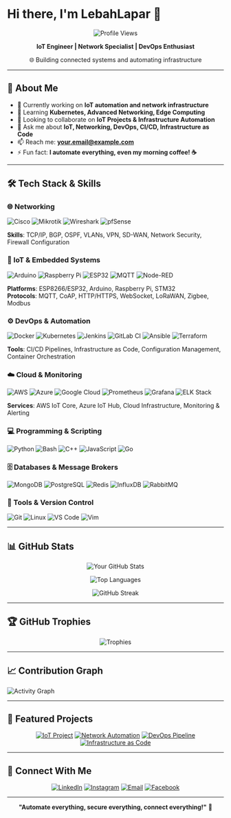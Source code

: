 # Hi there, I'm LebahLapar 👋

<div align="center">
  
  ![Profile Views](https://komarev.com/ghpvc/?username=yourusername&color=blueviolet&style=flat-square)
  
  **IoT Engineer | Network Specialist | DevOps Enthusiast**
  
  🌐 Building connected systems and automating infrastructure
  
</div>

---

## 🚀 About Me

- 🔭 Currently working on **IoT automation and network infrastructure**
- 🌱 Learning **Kubernetes, Advanced Networking, Edge Computing**
- 👯 Looking to collaborate on **IoT Projects & Infrastructure Automation**
- 💬 Ask me about **IoT, Networking, DevOps, CI/CD, Infrastructure as Code**
- 📫 Reach me: **your.email@example.com**
- ⚡ Fun fact: **I automate everything, even my morning coffee! ☕**

---

## 🛠️ Tech Stack & Skills

### 🌐 Networking
![Cisco](https://img.shields.io/badge/-Cisco-1BA0D7?style=flat-square&logo=cisco&logoColor=white)
![Mikrotik](https://img.shields.io/badge/-Mikrotik-293239?style=flat-square&logo=mikrotik&logoColor=white)
![Wireshark](https://img.shields.io/badge/-Wireshark-1679A7?style=flat-square&logo=wireshark&logoColor=white)
![pfSense](https://img.shields.io/badge/-pfSense-212121?style=flat-square&logo=pfsense&logoColor=white)

**Skills**: TCP/IP, BGP, OSPF, VLANs, VPN, SD-WAN, Network Security, Firewall Configuration

### 📡 IoT & Embedded Systems
![Arduino](https://img.shields.io/badge/-Arduino-00979D?style=flat-square&logo=arduino&logoColor=white)
![Raspberry Pi](https://img.shields.io/badge/-Raspberry%20Pi-A22846?style=flat-square&logo=raspberry-pi&logoColor=white)
![ESP32](https://img.shields.io/badge/-ESP32-000000?style=flat-square&logo=espressif&logoColor=white)
![MQTT](https://img.shields.io/badge/-MQTT-660066?style=flat-square&logo=mqtt&logoColor=white)
![Node-RED](https://img.shields.io/badge/-Node--RED-8F0000?style=flat-square&logo=node-red&logoColor=white)

**Platforms**: ESP8266/ESP32, Arduino, Raspberry Pi, STM32  
**Protocols**: MQTT, CoAP, HTTP/HTTPS, WebSocket, LoRaWAN, Zigbee, Modbus

### ⚙️ DevOps & Automation
![Docker](https://img.shields.io/badge/-Docker-2496ED?style=flat-square&logo=docker&logoColor=white)
![Kubernetes](https://img.shields.io/badge/-Kubernetes-326CE5?style=flat-square&logo=kubernetes&logoColor=white)
![Jenkins](https://img.shields.io/badge/-Jenkins-D24939?style=flat-square&logo=jenkins&logoColor=white)
![GitLab CI](https://img.shields.io/badge/-GitLab%20CI-FCA121?style=flat-square&logo=gitlab&logoColor=white)
![Ansible](https://img.shields.io/badge/-Ansible-EE0000?style=flat-square&logo=ansible&logoColor=white)
![Terraform](https://img.shields.io/badge/-Terraform-7B42BC?style=flat-square&logo=terraform&logoColor=white)

**Tools**: CI/CD Pipelines, Infrastructure as Code, Configuration Management, Container Orchestration

### ☁️ Cloud & Monitoring
![AWS](https://img.shields.io/badge/-AWS-232F3E?style=flat-square&logo=amazon-aws&logoColor=white)
![Azure](https://img.shields.io/badge/-Azure-0078D4?style=flat-square&logo=microsoft-azure&logoColor=white)
![Google Cloud](https://img.shields.io/badge/-Google%20Cloud-4285F4?style=flat-square&logo=google-cloud&logoColor=white)
![Prometheus](https://img.shields.io/badge/-Prometheus-E6522C?style=flat-square&logo=prometheus&logoColor=white)
![Grafana](https://img.shields.io/badge/-Grafana-F46800?style=flat-square&logo=grafana&logoColor=white)
![ELK Stack](https://img.shields.io/badge/-ELK%20Stack-005571?style=flat-square&logo=elastic&logoColor=white)

**Services**: AWS IoT Core, Azure IoT Hub, Cloud Infrastructure, Monitoring & Alerting

### 💻 Programming & Scripting
![Python](https://img.shields.io/badge/-Python-3776AB?style=flat-square&logo=python&logoColor=white)
![Bash](https://img.shields.io/badge/-Bash-4EAA25?style=flat-square&logo=gnu-bash&logoColor=white)
![C++](https://img.shields.io/badge/-C++-00599C?style=flat-square&logo=c%2B%2B&logoColor=white)
![JavaScript](https://img.shields.io/badge/-JavaScript-F7DF1E?style=flat-square&logo=javascript&logoColor=black)
![Go](https://img.shields.io/badge/-Go-00ADD8?style=flat-square&logo=go&logoColor=white)

### 🗄️ Databases & Message Brokers
![MongoDB](https://img.shields.io/badge/-MongoDB-47A248?style=flat-square&logo=mongodb&logoColor=white)
![PostgreSQL](https://img.shields.io/badge/-PostgreSQL-336791?style=flat-square&logo=postgresql&logoColor=white)
![Redis](https://img.shields.io/badge/-Redis-DC382D?style=flat-square&logo=redis&logoColor=white)
![InfluxDB](https://img.shields.io/badge/-InfluxDB-22ADF6?style=flat-square&logo=influxdb&logoColor=white)
![RabbitMQ](https://img.shields.io/badge/-RabbitMQ-FF6600?style=flat-square&logo=rabbitmq&logoColor=white)

### 🔧 Tools & Version Control
![Git](https://img.shields.io/badge/-Git-F05032?style=flat-square&logo=git&logoColor=white)
![Linux](https://img.shields.io/badge/-Linux-FCC624?style=flat-square&logo=linux&logoColor=black)
![VS Code](https://img.shields.io/badge/-VS%20Code-007ACC?style=flat-square&logo=visual-studio-code&logoColor=white)
![Vim](https://img.shields.io/badge/-Vim-019733?style=flat-square&logo=vim&logoColor=white)

---

## 📊 GitHub Stats

<div align="center">
  
  ![Your GitHub Stats](https://github-readme-stats.vercel.app/api?username=yourusername&show_icons=true&theme=tokyonight&hide_border=true&count_private=true)
  
  ![Top Languages](https://github-readme-stats.vercel.app/api/top-langs/?username=yourusername&layout=compact&theme=tokyonight&hide_border=true)
  
  ![GitHub Streak](https://github-readme-streak-stats.herokuapp.com/?user=yourusername&theme=tokyonight&hide_border=true)

</div>

---

## 🏆 GitHub Trophies

<div align="center">
  
  ![Trophies](https://github-profile-trophy.vercel.app/?username=yourusername&theme=tokyonight&no-frame=true&no-bg=false&margin-w=4&row=1)
  
</div>

---

## 📈 Contribution Graph

![Activity Graph](https://github-readme-activity-graph.vercel.app/graph?username=yourusername&theme=tokyo-night&hide_border=true&area=true)

---

## 🌟 Featured Projects

<div align="center">

[![IoT Project](https://github-readme-stats.vercel.app/api/pin/?username=yourusername&repo=iot-smart-home&theme=tokyonight&hide_border=true)](https://github.com/yourusername/iot-smart-home)
[![Network Automation](https://github-readme-stats.vercel.app/api/pin/?username=yourusername&repo=network-automation&theme=tokyonight&hide_border=true)](https://github.com/yourusername/network-automation)
[![DevOps Pipeline](https://github-readme-stats.vercel.app/api/pin/?username=yourusername&repo=cicd-pipeline&theme=tokyonight&hide_border=true)](https://github.com/yourusername/cicd-pipeline)
[![Infrastructure as Code](https://github-readme-stats.vercel.app/api/pin/?username=yourusername&repo=terraform-aws&theme=tokyonight&hide_border=true)](https://github.com/yourusername/terraform-aws)

</div>

---

## 🤝 Connect With Me

<div align="center">
  
  [![LinkedIn](https://img.shields.io/badge/-LinkedIn-0A66C2?style=for-the-badge&logo=linkedin&logoColor=white)](https://linkedin.com/in/yourprofile)
  [![Instagram](https://img.shields.io/badge/-Instagram-E4405F?style=for-the-badge&logo=instagram&logoColor=white)](https://instagram.com/yourusername)
  [![Email](https://img.shields.io/badge/-Email-D14836?style=for-the-badge&logo=gmail&logoColor=white)](mailto:your.email@example.com)
  [![Facebook](https://img.shields.io/badge/-Facebook-1877F2?style=for-the-badge&logo=facebook&logoColor=white)](https://facebook.com/yourprofile)
  
</div>

---

<div align="center">
  
  **"Automate everything, secure everything, connect everything!"** 🚀
  
</div>
